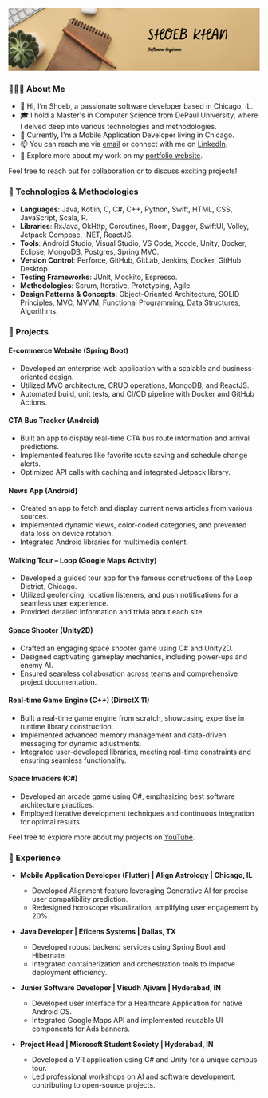 <p align="center">
  <img src="images/Banner.png">
</p>

### 👨🏻‍💻 About Me

- 👋 Hi, I’m Shoeb, a passionate software developer based in Chicago, IL.
- 🎓 I hold a Master's in Computer Science from DePaul University, where I delved deep into various technologies and methodologies.
- 💼 Currently, I'm a Mobile Application Developer living in Chicago.
- 📫 You can reach me via [email](shoebwm@gmail.com) or connect with me on [LinkedIn](https://www.linkedin.com/shoebmk/).
- 🔗 Explore more about my work on my [portfolio website](https://shoeb.click).

Feel free to reach out for collaboration or to discuss exciting projects!


### 🔧 Technologies & Methodologies

- **Languages**: Java, Kotlin, C, C#, C++, Python, Swift, HTML, CSS, JavaScript, Scala, R.
- **Libraries**: RxJava, OkHttp, Coroutines, Room, Dagger, SwiftUI, Volley, Jetpack Compose, .NET, ReactJS.
- **Tools**: Android Studio, Visual Studio, VS Code, Xcode, Unity, Docker, Eclipse, MongoDB, Postgres, Spring MVC.
- **Version Control**: Perforce, GitHub, GitLab, Jenkins, Docker, GitHub Desktop.
- **Testing Frameworks**: JUnit, Mockito, Espresso.
- **Methodologies**: Scrum, Iterative, Prototyping, Agile.
- **Design Patterns & Concepts**: Object-Oriented Architecture, SOLID Principles, MVC, MVVM, Functional Programming, Data Structures, Algorithms.

### 🚀 Projects

#### E-commerce Website (Spring Boot)
- Developed an enterprise web application with a scalable and business-oriented design.
- Utilized MVC architecture, CRUD operations, MongoDB, and ReactJS.
- Automated build, unit tests, and CI/CD pipeline with Docker and GitHub Actions.

#### CTA Bus Tracker (Android)
- Built an app to display real-time CTA bus route information and arrival predictions.
- Implemented features like favorite route saving and schedule change alerts.
- Optimized API calls with caching and integrated Jetpack library.

#### News App (Android)
- Created an app to fetch and display current news articles from various sources.
- Implemented dynamic views, color-coded categories, and prevented data loss on device rotation.
- Integrated Android libraries for multimedia content.

#### Walking Tour – Loop (Google Maps Activity)
- Developed a guided tour app for the famous constructions of the Loop District, Chicago.
- Utilized geofencing, location listeners, and push notifications for a seamless user experience.
- Provided detailed information and trivia about each site.

#### Space Shooter (Unity2D)
- Crafted an engaging space shooter game using C# and Unity2D.
- Designed captivating gameplay mechanics, including power-ups and enemy AI.
- Ensured seamless collaboration across teams and comprehensive project documentation.

#### Real-time Game Engine (C++) (DirectX 11)
- Built a real-time game engine from scratch, showcasing expertise in runtime library construction.
- Implemented advanced memory management and data-driven messaging for dynamic adjustments.
- Integrated user-developed libraries, meeting real-time constraints and ensuring seamless functionality.

#### Space Invaders (C#)
- Developed an arcade game using C#, emphasizing best software architecture practices.
- Employed iterative development techniques and continuous integration for optimal results.

Feel free to explore more about my projects on [YouTube](#).

### 🌟 Experience

- **Mobile Application Developer (Flutter) | Align Astrology | Chicago, IL**
  - Developed Alignment feature leveraging Generative AI for precise user compatibility prediction.
  - Redesigned horoscope visualization, amplifying user engagement by 20%.
  
- **Java Developer | Eficens Systems | Dallas, TX**
  - Developed robust backend services using Spring Boot and Hibernate.
  - Integrated containerization and orchestration tools to improve deployment efficiency.
  
- **Junior Software Developer | Visudh Ajivam | Hyderabad, IN**
  - Developed user interface for a Healthcare Application for native Android OS.
  - Integrated Google Maps API and implemented reusable UI components for Ads banners.
  
- **Project Head | Microsoft Student Society | Hyderabad, IN**
  - Developed a VR application using C# and Unity for a unique campus tour.
  - Led professional workshops on AI and software development, contributing to open-source projects.

